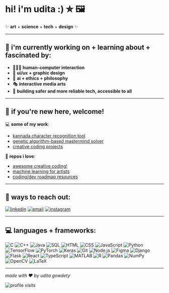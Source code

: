 # hi! i'm udita :) ✮ 🖼️ 

✨ **art** + **science** + **tech** + **design** ✨

---

## 🌃 i'm currently working on + learning about + fascinated by:
- 🧑‍🤝‍🧑 **human-computer interaction**
- 🎨 **ui/ux + graphic design** 
- 🧠 **ai + ethics + philosophy**
- 🎭 **interactive media arts**
- 🔐 **building safer and more reliable tech, accessible to all**

---
## 📌 if you're new here, welcome!

💻 **some of my work**:
- [kannada character recognition tool](https://github.com/uditagowdety/kannada-character-recognition)
- [genetic algorithm-based mastermind solver](https://github.com/uditagowdety/mastermind-solver)
- [creative coding projects](https://github.com/uditagowdety/creative-coding-projects)

💖 **repos i love**:
- [awesome creative coding!](https://github.com/terkelg/awesome-creative-coding)
- [machine learning for artists](https://github.com/ml5js/Intro-ML-Arts-IMA-F24)
- [coding/dev roadmap resources](https://github.com/jwasham/coding-interview-university)

---

## 🎯 ways to reach out:
[![linkedin](https://img.shields.io/badge/-linkedin-blue?logo=linkedin&style=for-the-badge)](https://www.linkedin.com/in/uditagowdety)
[![email](https://img.shields.io/badge/-email-red?logo=gmail&style=for-the-badge)](mailto:uditagowdety@gmail.com)
[![instagram](https://img.shields.io/badge/-instagram-purple?logo=instagram&style=for-the-badge)](https://instagram.com/mixed.monet)

---

## 💻 languages + frameworks:

<p align="left">
  <img src="https://img.shields.io/badge/-C-00599C?logo=c&style=for-the-badge&logoColor=white" alt="C">
  <img src="https://img.shields.io/badge/-C++-00599C?logo=cplusplus&style=for-the-badge&logoColor=white" alt="C++">
  <img src="https://img.shields.io/badge/-Java-007396?logo=java&style=for-the-badge&logoColor=white" alt="Java">
  <img src="https://img.shields.io/badge/-SQL-4479A1?logo=postgresql&style=for-the-badge&logoColor=white" alt="SQL">
  <img src="https://img.shields.io/badge/-HTML-E34F26?logo=html5&style=for-the-badge&logoColor=white" alt="HTML">
  <img src="https://img.shields.io/badge/-CSS-1572B6?logo=css3&style=for-the-badge&logoColor=white" alt="CSS">
  <img src="https://img.shields.io/badge/-JavaScript-F7DF1E?logo=javascript&style=for-the-badge&logoColor=black" alt="JavaScript">
  <img src="https://img.shields.io/badge/-Python-3776AB?logo=python&style=for-the-badge&logoColor=white" alt="Python">
  <img src="https://img.shields.io/badge/-TensorFlow-FF6F00?logo=tensorflow&style=for-the-badge&logoColor=white" alt="TensorFlow">
  <img src="https://img.shields.io/badge/-PyTorch-EE4C2C?logo=pytorch&style=for-the-badge&logoColor=white" alt="PyTorch">
  <img src="https://img.shields.io/badge/-Keras-D00000?logo=keras&style=for-the-badge&logoColor=white" alt="Keras">
  <img src="https://img.shields.io/badge/-Git-F05032?logo=git&style=for-the-badge&logoColor=white" alt="Git">
  <img src="https://img.shields.io/badge/-Node.js-339933?logo=nodedotjs&style=for-the-badge&logoColor=white" alt="Node.js">
  <img src="https://img.shields.io/badge/-Figma-F24E1E?logo=figma&style=for-the-badge&logoColor=white" alt="Figma">
  <img src="https://img.shields.io/badge/-Django-092E20?logo=django&style=for-the-badge&logoColor=white" alt="Django">
  <img src="https://img.shields.io/badge/-Flask-000000?logo=flask&style=for-the-badge&logoColor=white" alt="Flask">
  <img src="https://img.shields.io/badge/-React-61DAFB?logo=react&style=for-the-badge&logoColor=black" alt="React">
  <img src="https://img.shields.io/badge/-TypeScript-3178C6?logo=typescript&style=for-the-badge&logoColor=white" alt="TypeScript">
  <img src="https://img.shields.io/badge/-MATLAB-0076A8?logo=mathworks&style=for-the-badge&logoColor=white" alt="MATLAB">
  <img src="https://img.shields.io/badge/-R-276DC3?logo=r&style=for-the-badge&logoColor=white" alt="R">
  <img src="https://img.shields.io/badge/-Pandas-150458?logo=pandas&style=for-the-badge&logoColor=white" alt="Pandas">
  <img src="https://img.shields.io/badge/-NumPy-013243?logo=numpy&style=for-the-badge&logoColor=white" alt="NumPy">
  <img src="https://img.shields.io/badge/-OpenCV-5C3EE8?logo=opencv&style=for-the-badge&logoColor=white" alt="OpenCV">
  <img src="https://img.shields.io/badge/-LaTeX-008080?logo=latex&style=for-the-badge&logoColor=white" alt="LaTeX">
</p>

---

*made with ❤️ by udita gowdety*

![profile visits](https://komarev.com/ghpvc/?username=uditagowdety&color=blue)
